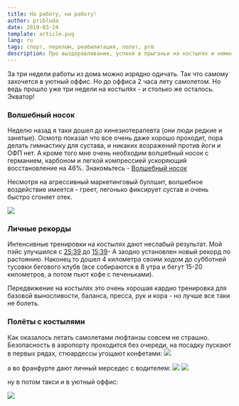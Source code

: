 ```yaml
---
title: На работу, на работу!
author: pribluda
date: 2019-03-24
template: article.pug
lang: ru
tags: спорт, перелом, реабилитация, полет, prm
description: Про выздоравливание, успехи в прыганьи на костылях и немного неприкрытой рекламы волщебного носка
---
```



За три недели работы из дома можно изрядно одичать.  Так что самому захочется в уютный оффис. Но до оффиса 2 часа лету самолетом. Но ведь прошло уже три недели на костылях - и столько же осталось. Экватор!

   
 <span class="more"></span>
 
### Волшебный носок

Неделю назад я таки дошел до кинезиотерапевта (они люди редкие и занятые).  Осмотр показал что все очень даже хорошо проходит, пора делать гимнастику для сустава, и никаких возражений против йоги и ОФП нет.  А кроме того мне очень необходим волшебный носок с германием, карбоном и легкой компрессией ускоряющий восстановление на 46%.  Знакомьтесь - [Волшебный носок](https://incrediwear.com/products/incrediwear-ankle-sleeve)

Несмотря на агрессивный маркетинговый буллшит, волшебное воздействие имеется - греет, легонько фиксирует сустав и очень быстро сгоняет отек.
 
![](magic_sock.jpg)


### Личные рекорды

Интенсивные тренировки на костылях дают неслабый результат.  Мой пэйс  улучшился с [25:39](https://www.strava.com/activities/2188505173) до [15:39](https://www.strava.com/activities/2228755989)-  А заодно установлен новый рекорд по растоянию.
Наконец то дошел  4 километра своим ходом до субботней тусовки бегового клубв (все собираются в 8 утра и бегут 15-20 километров, а потом пьют кофе с печеньками).

Передвижение на костылях это очень хорошая кардио тренировка для базовой выносливости, баланса, пресса, рук и  кора - но лучше все таки не болеть.  

### Полёты с костылями

Как оказалось летать самолетами люфтанзы совсем не страшно. Безопасность в аэропорту проходится без очереди, на посадку пускают в первых рядах,
стюардессы  угощают конфетами:
![](tasty_plane.jpg)
 
 
а во франфурте дают личный мерседес с водителем:
![](personal_bus.jpg)
![](ride_bus.jpg)

ну в потом такси и в уютный оффис:

![](taxi_wait.jpg)

